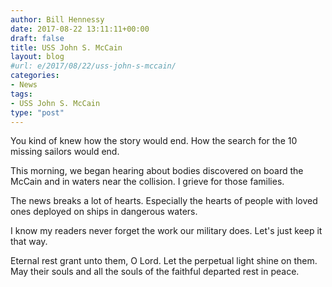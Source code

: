 ```yaml
---
author: Bill Hennessy
date: 2017-08-22 13:11:11+00:00
draft: false
title: USS John S. McCain
layout: blog
#url: e/2017/08/22/uss-john-s-mccain/
categories:
- News
tags:
- USS John S. McCain
type: "post"
---
```


You kind of knew how the story would end. How the search for the 10 missing sailors would end.

This morning, we began hearing about bodies discovered on board the McCain and in waters near the collision. I grieve for those families.

The news breaks a lot of hearts. Especially the hearts of people with loved ones deployed on ships in dangerous waters.

I know my readers never forget the work our military does. Let's just keep it that way.

Eternal rest grant unto them, O Lord. Let the perpetual light shine on them. May their souls and all the souls of the faithful departed rest in peace.
